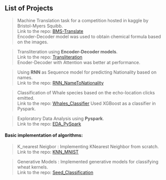 ## List of Projects


>Machine Translation task for a competition hosted in kaggle by Bristol-Myers Squibb.\
>Link to the repo: [BMS-Translate](https://github.com/pskaranth/encoder-decoder)\
>Encoder-Decoder model was used to obtain chemical formula based on the images.

>Transliteration using **Encoder-Decoder models**.\
>Link to the repo:  [Transliteration](https://github.com/pskaranth/thelearningcurve/tree/master/DeepLearning/RNN/Transliteration)\
>Enoder-Decoder with Attention was better at performance.

>Using **RNN** as Sequence model for predicting Nationality based on names.\
>Link to the repo:  [RNN_NameToNationality](https://github.com/pskaranth/thelearningcurve/tree/master/DeepLearning/RNN/Name2Nat)

>Classification of Whale species based on the echo-location clicks emitted.\
>Link to the repo:  [Whales_Classifier](https://github.com/pskaranth/Whales_Classifier)
>Used XGBoost as a classifier in Pyspark.

>Exploratory Data Analysis using **Pyspark**.\
>Link to the repo:  [EDA_PySpark](https://github.com/pskaranth/EDA_PySpark)

#### Basic implementation of algorithms:

>K_nearest Neigbor : Implementing KNearest Neighbor from scratch. \
>Link to the repo:  [KNN_MNIST](https://github.com/pskaranth/thelearningcurve/tree/master/Classification/KNN)

>Generative Models : Implemented generative models for classifying wheat kernels.\
> Link to the repo: [Seed_Classification](https://github.com/pskaranth/thelearningcurve/tree/master/Classification/generative)

